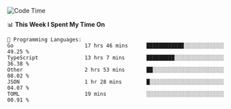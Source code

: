 <!--START_SECTION:waka-->
![Code Time](http://img.shields.io/badge/Code%20Time-471%20hrs%2029%20mins-blue)

📊 **This Week I Spent My Time On** 

```text
💬 Programming Languages: 
Go                       17 hrs 46 mins      ████████████░░░░░░░░░░░░░   49.25 % 
TypeScript               13 hrs 7 mins       █████████░░░░░░░░░░░░░░░░   36.38 % 
Other                    2 hrs 53 mins       ██░░░░░░░░░░░░░░░░░░░░░░░   08.02 % 
JSON                     1 hr 28 mins        █░░░░░░░░░░░░░░░░░░░░░░░░   04.07 % 
TOML                     19 mins             ░░░░░░░░░░░░░░░░░░░░░░░░░   00.91 % 
```


<!--END_SECTION:waka-->